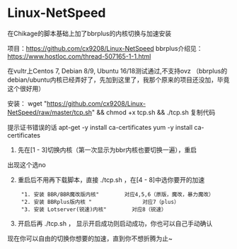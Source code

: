 # Linux-NetSpeed
在Chikage的脚本基础上加了bbrplus的内核切换与加速安装

项目：https://github.com/cx9208/Linux-NetSpeed
bbrplus介绍见：https://www.hostloc.com/thread-507165-1-1.html

在vultr上Centos 7, Debian 8/9, Ubuntu 16/18测试通过,不支持ovz
（bbrplus的debian/ubuntu内核已经弄好了，先加到这里了，我那个原来的项目还没加，毕竟这个很好用）


安装：
wget "https://github.com/cx9208/Linux-NetSpeed/raw/master/tcp.sh" && chmod +x tcp.sh && ./tcp.sh
复制代码


提示证书错误的话
apt-get -y install ca-certificates
yum -y install ca-certificates

1. 先在[1 - 3]切换内核（第一次显示为bbr内核也要切换一遍），重启

出现这个选no


2. 重启后不用再下载脚本，直接 ./tcp.sh ，在[4 - 8]中选你要开的加速

        "1. 安装 BBR/BBR魔改版内核"        对应4,5,6（原版，魔改，暴力魔改）
        "2. 安装 BBRplus版内核 "                对应7（plus）
        "3. 安装 Lotserver(锐速)内核"        对应8（锐速）

3. 开启后再 ./tcp.sh  ， 显示开启成功则启动成功，你也可以自己手动确认

现在你可以自由的切换你想要的加速，直到你不想折腾为止~
